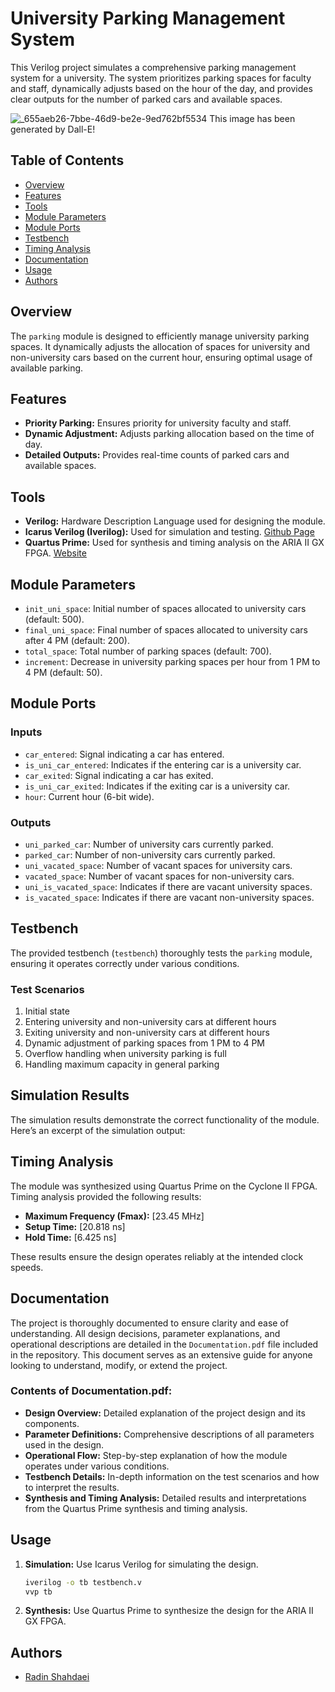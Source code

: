 # University Parking Management System

This Verilog project simulates a comprehensive parking management system for a university. The system prioritizes parking spaces for faculty and staff, dynamically adjusts based on the hour of the day, and provides clear outputs for the number of parked cars and available spaces.

![_655aeb26-7bbe-46d9-be2e-9ed762bf5534](https://github.com/radinshahdaei/Parking-Verilog/assets/115386798/8520913a-fdd3-4244-9be9-f671d5742755)
This image has been generated by Dall-E!

## Table of Contents
- [Overview](#overview)
- [Features](#features)
- [Tools](#tools)
- [Module Parameters](#module-parameters)
- [Module Ports](#module-ports)
- [Testbench](#testbench)
- [Timing Analysis](#timing-analysis)
- [Documentation](#documentation)
- [Usage](#usage)
- [Authors](#authors)

## Overview
The `parking` module is designed to efficiently manage university parking spaces. It dynamically adjusts the allocation of spaces for university and non-university cars based on the current hour, ensuring optimal usage of available parking.

## Features
- **Priority Parking:** Ensures priority for university faculty and staff.
- **Dynamic Adjustment:** Adjusts parking allocation based on the time of day.
- **Detailed Outputs:** Provides real-time counts of parked cars and available spaces.

## Tools
- **Verilog:** Hardware Description Language used for designing the module.
- **Icarus Verilog (Iverilog):** Used for simulation and testing. [Github Page](https://github.com/steveicarus/iverilog)
- **Quartus Prime:** Used for synthesis and timing analysis on the ARIA II GX FPGA. [Website](https://www.intel.de/content/www/de/de/products/details/fpga/development-tools/quartus-prime.html)

## Module Parameters
- `init_uni_space`: Initial number of spaces allocated to university cars (default: 500).
- `final_uni_space`: Final number of spaces allocated to university cars after 4 PM (default: 200).
- `total_space`: Total number of parking spaces (default: 700).
- `increment`: Decrease in university parking spaces per hour from 1 PM to 4 PM (default: 50).

## Module Ports
### Inputs
- `car_entered`: Signal indicating a car has entered.
- `is_uni_car_entered`: Indicates if the entering car is a university car.
- `car_exited`: Signal indicating a car has exited.
- `is_uni_car_exited`: Indicates if the exiting car is a university car.
- `hour`: Current hour (6-bit wide).

### Outputs
- `uni_parked_car`: Number of university cars currently parked.
- `parked_car`: Number of non-university cars currently parked.
- `uni_vacated_space`: Number of vacant spaces for university cars.
- `vacated_space`: Number of vacant spaces for non-university cars.
- `uni_is_vacated_space`: Indicates if there are vacant university spaces.
- `is_vacated_space`: Indicates if there are vacant non-university spaces.

## Testbench
The provided testbench (`testbench`) thoroughly tests the `parking` module, ensuring it operates correctly under various conditions.

### Test Scenarios
1. Initial state
2. Entering university and non-university cars at different hours
3. Exiting university and non-university cars at different hours
4. Dynamic adjustment of parking spaces from 1 PM to 4 PM
5. Overflow handling when university parking is full
6. Handling maximum capacity in general parking

## Simulation Results
The simulation results demonstrate the correct functionality of the module. Here’s an excerpt of the simulation output:

## Timing Analysis
The module was synthesized using Quartus Prime on the Cyclone II FPGA. Timing analysis provided the following results:

- **Maximum Frequency (Fmax):** [23.45 MHz]
- **Setup Time:** [20.818 ns]
- **Hold Time:** [6.425 ns]

These results ensure the design operates reliably at the intended clock speeds.

## Documentation
The project is thoroughly documented to ensure clarity and ease of understanding. All design decisions, parameter explanations, and operational descriptions are detailed in the `Documentation.pdf` file included in the repository. This document serves as an extensive guide for anyone looking to understand, modify, or extend the project.

### Contents of Documentation.pdf:
- **Design Overview:** Detailed explanation of the project design and its components.
- **Parameter Definitions:** Comprehensive descriptions of all parameters used in the design.
- **Operational Flow:** Step-by-step explanation of how the module operates under various conditions.
- **Testbench Details:** In-depth information on the test scenarios and how to interpret the results.
- **Synthesis and Timing Analysis:** Detailed results and interpretations from the Quartus Prime synthesis and timing analysis.

## Usage
1. **Simulation:** Use Icarus Verilog for simulating the design.
   ```sh
   iverilog -o tb testbench.v
   vvp tb

2. **Synthesis:** Use Quartus Prime to synthesize the design for the ARIA II GX FPGA.

## Authors

- [Radin Shahdaei](https://github.com/radinshahdaei)
